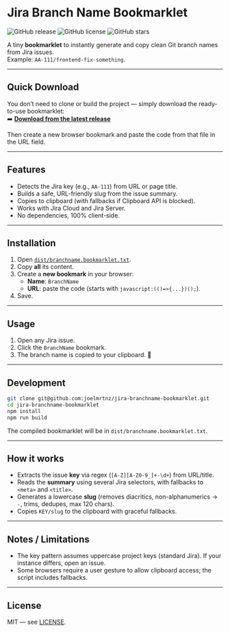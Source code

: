 # Jira Branch Name Bookmarklet

![GitHub release](https://img.shields.io/github/v/release/joelmrtnz/jira-branchname-bookmarklet)
![GitHub license](https://img.shields.io/github/license/joelmrtnz/jira-branchname-bookmarklet)
![GitHub stars](https://img.shields.io/github/stars/joelmrtnz/jira-branchname-bookmarklet?style=social)

A tiny **bookmarklet** to instantly generate and copy clean Git branch names from Jira issues.  
Example: `AA-111/frontend-fix-something`.

---

## Quick Download

You don’t need to clone or build the project — simply download the ready-to-use bookmarklet:  
➡️ [**Download from the latest release**](https://github.com/joelmrtnz/jira-branchname-bookmarklet/releases/latest/download/branchname.bookmarklet.txt)

Then create a new browser bookmark and paste the code from that file in the URL field.

---

## Features

- Detects the Jira key (e.g., `AA-111`) from URL or page title.
- Builds a safe, URL-friendly slug from the issue summary.
- Copies to clipboard (with fallbacks if Clipboard API is blocked).
- Works with Jira Cloud and Jira Server.
- No dependencies, 100% client-side.

---

## Installation

1. Open [`dist/branchname.bookmarklet.txt`](./dist/branchname.bookmarklet.txt).
2. Copy **all** its content.
3. Create a **new bookmark** in your browser:
   - **Name**: `BranchName`
   - **URL**: paste the code (starts with `javascript:(()=>{...})();`).
4. Save.

---

## Usage

1. Open any Jira issue.
2. Click the `BranchName` bookmark.
3. The branch name is copied to your clipboard. 🎉

---

## Development

```bash
git clone git@github.com:joelmrtnz/jira-branchname-bookmarklet.git
cd jira-branchname-bookmarklet
npm install
npm run build
```

The compiled bookmarklet will be in `dist/branchname.bookmarklet.txt`.

---

## How it works

- Extracts the issue **key** via regex (`[A-Z][A-Z0-9_]+-\d+`) from URL/title.
- Reads the **summary** using several Jira selectors, with fallbacks to `<meta>` and `<title>`.
- Generates a lowercase **slug** (removes diacritics, non-alphanumerics → `-`, trims, dedupes, max 120 chars).
- Copies `KEY/slug` to the clipboard with graceful fallbacks.

---

## Notes / Limitations

- The key pattern assumes uppercase project keys (standard Jira). If your instance differs, open an issue.
- Some browsers require a user gesture to allow clipboard access; the script includes fallbacks.

---

## License

MIT — see [LICENSE](./LICENSE).
